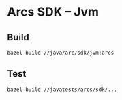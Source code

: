 # Arcs SDK – Jvm

## Build

```
bazel build //java/arc/sdk/jvm:arcs
```

## Test

```
bazel build //javatests/arcs/sdk/...
```


